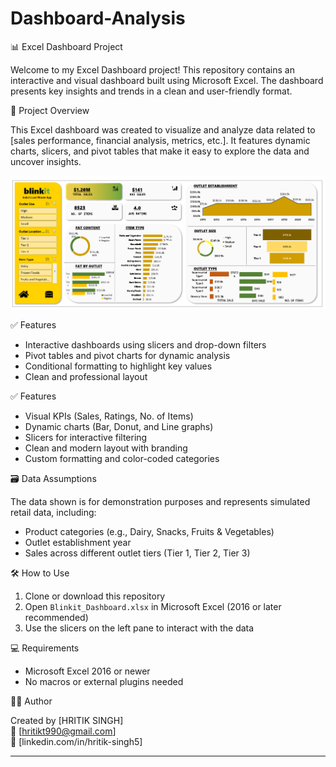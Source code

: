 # Dashboard-Analysis
📊 Excel Dashboard Project

Welcome to my Excel Dashboard project! This repository contains an interactive and visual dashboard built using Microsoft Excel. The dashboard presents key insights and trends in a clean and user-friendly format.

📁 Project Overview

This Excel dashboard was created to visualize and analyze data related to [sales performance, financial analysis, metrics, etc.]. It features dynamic charts, slicers, and pivot tables that make it easy to explore the data and uncover insights.

![Image Alt](https://github.com/Hritik09-ai/Dashboard-Analysis/blob/acf349abda5321c17b43202406129241aacb10cd/Screenshot%20(6).png)

 ✅ Features

- Interactive dashboards using slicers and drop-down filters
- Pivot tables and pivot charts for dynamic analysis
- Conditional formatting to highlight key values
- Clean and professional layout


✅ Features

- Visual KPIs (Sales, Ratings, No. of Items)
- Dynamic charts (Bar, Donut, and Line graphs)
- Slicers for interactive filtering
- Clean and modern layout with branding
- Custom formatting and color-coded categories

🗃️ Data Assumptions

The data shown is for demonstration purposes and represents simulated retail data, including:

- Product categories (e.g., Dairy, Snacks, Fruits & Vegetables)
- Outlet establishment year
- Sales across different outlet tiers (Tier 1, Tier 2, Tier 3)

🛠 How to Use

1. Clone or download this repository
2. Open `Blinkit_Dashboard.xlsx` in Microsoft Excel (2016 or later recommended)
3. Use the slicers on the left pane to interact with the data

💻 Requirements

- Microsoft Excel 2016 or newer
- No macros or external plugins needed

🙋‍♂️ Author

Created by [HRITIK SINGH]  
📧 [hritikt990@gmail.com]  
🔗 [linkedin.com/in/hritik-singh5]

---
